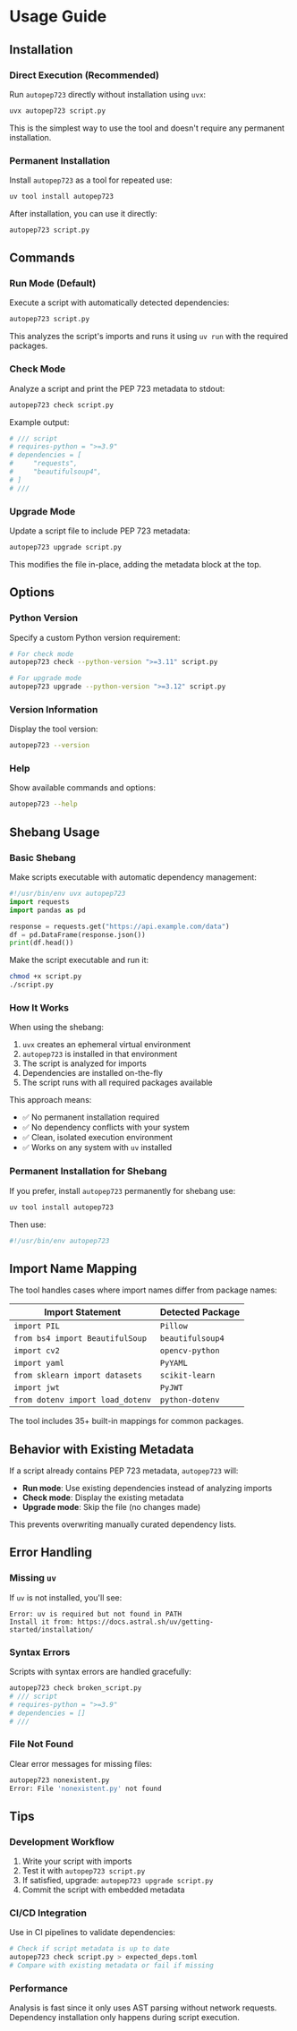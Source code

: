 # Usage Guide

## Installation

### Direct Execution (Recommended)

Run `autopep723` directly without installation using `uvx`:

```bash
uvx autopep723 script.py
```

This is the simplest way to use the tool and doesn't require any permanent installation.

### Permanent Installation

Install `autopep723` as a tool for repeated use:

```bash
uv tool install autopep723
```

After installation, you can use it directly:

```bash
autopep723 script.py
```

## Commands

### Run Mode (Default)

Execute a script with automatically detected dependencies:

```bash
autopep723 script.py
```

This analyzes the script's imports and runs it using `uv run` with the required packages.

### Check Mode

Analyze a script and print the PEP 723 metadata to stdout:

```bash
autopep723 check script.py
```

Example output:
```toml
# /// script
# requires-python = ">=3.9"
# dependencies = [
#     "requests",
#     "beautifulsoup4",
# ]
# ///
```

### Upgrade Mode

Update a script file to include PEP 723 metadata:

```bash
autopep723 upgrade script.py
```

This modifies the file in-place, adding the metadata block at the top.

## Options

### Python Version

Specify a custom Python version requirement:

```bash
# For check mode
autopep723 check --python-version ">=3.11" script.py

# For upgrade mode  
autopep723 upgrade --python-version ">=3.12" script.py
```

### Version Information

Display the tool version:

```bash
autopep723 --version
```

### Help

Show available commands and options:

```bash
autopep723 --help
```

## Shebang Usage

### Basic Shebang

Make scripts executable with automatic dependency management:

```python
#!/usr/bin/env uvx autopep723
import requests
import pandas as pd

response = requests.get("https://api.example.com/data")
df = pd.DataFrame(response.json())
print(df.head())
```

Make the script executable and run it:

```bash
chmod +x script.py
./script.py
```

### How It Works

When using the shebang:

1. `uvx` creates an ephemeral virtual environment
2. `autopep723` is installed in that environment  
3. The script is analyzed for imports
4. Dependencies are installed on-the-fly
5. The script runs with all required packages available

This approach means:
- ✅ No permanent installation required
- ✅ No dependency conflicts with your system
- ✅ Clean, isolated execution environment
- ✅ Works on any system with `uv` installed

### Permanent Installation for Shebang

If you prefer, install `autopep723` permanently for shebang use:

```bash
uv tool install autopep723
```

Then use:

```python
#!/usr/bin/env autopep723
```

## Import Name Mapping

The tool handles cases where import names differ from package names:

| Import Statement | Detected Package |
|------------------|------------------|
| `import PIL` | `Pillow` |
| `from bs4 import BeautifulSoup` | `beautifulsoup4` |
| `import cv2` | `opencv-python` |
| `import yaml` | `PyYAML` |
| `from sklearn import datasets` | `scikit-learn` |
| `import jwt` | `PyJWT` |
| `from dotenv import load_dotenv` | `python-dotenv` |

The tool includes 35+ built-in mappings for common packages.

## Behavior with Existing Metadata

If a script already contains PEP 723 metadata, `autopep723` will:

- **Run mode**: Use existing dependencies instead of analyzing imports
- **Check mode**: Display the existing metadata
- **Upgrade mode**: Skip the file (no changes made)

This prevents overwriting manually curated dependency lists.

## Error Handling

### Missing `uv`

If `uv` is not installed, you'll see:

```
Error: uv is required but not found in PATH
Install it from: https://docs.astral.sh/uv/getting-started/installation/
```

### Syntax Errors

Scripts with syntax errors are handled gracefully:

```bash
autopep723 check broken_script.py
# /// script
# requires-python = ">=3.9"
# dependencies = []
# ///
```

### File Not Found

Clear error messages for missing files:

```bash
autopep723 nonexistent.py
Error: File 'nonexistent.py' not found
```

## Tips

### Development Workflow

1. Write your script with imports
2. Test it with `autopep723 script.py`
3. If satisfied, upgrade: `autopep723 upgrade script.py`
4. Commit the script with embedded metadata

### CI/CD Integration

Use in CI pipelines to validate dependencies:

```bash
# Check if script metadata is up to date
autopep723 check script.py > expected_deps.toml
# Compare with existing metadata or fail if missing
```

### Performance

Analysis is fast since it only uses AST parsing without network requests. Dependency installation only happens during script execution.